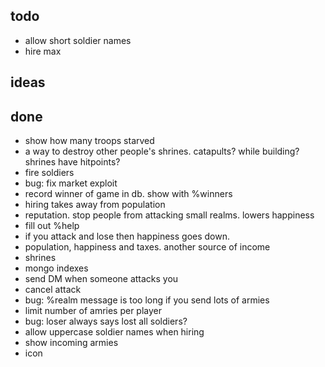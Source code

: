 ## todo

- allow short soldier names
- hire max


## ideas




## done

- show how many troops starved
- a way to destroy other people's shrines.  catapults?  while building?  shrines have hitpoints?
- fire soldiers
- bug: fix market exploit
- record winner of game in db.  show with %winners
- hiring takes away from population
- reputation.  stop people from attacking small realms.  lowers happiness
- fill out %help
- if you attack and lose then happiness goes down.
- population, happiness and taxes.  another source of income
- shrines
- mongo indexes
- send DM when someone attacks you
- cancel attack
- bug: %realm message is too long if you send lots of armies
- limit number of amries per player
- bug: loser always says lost all soldiers?
- allow uppercase soldier names when hiring
- show incoming armies
- icon
